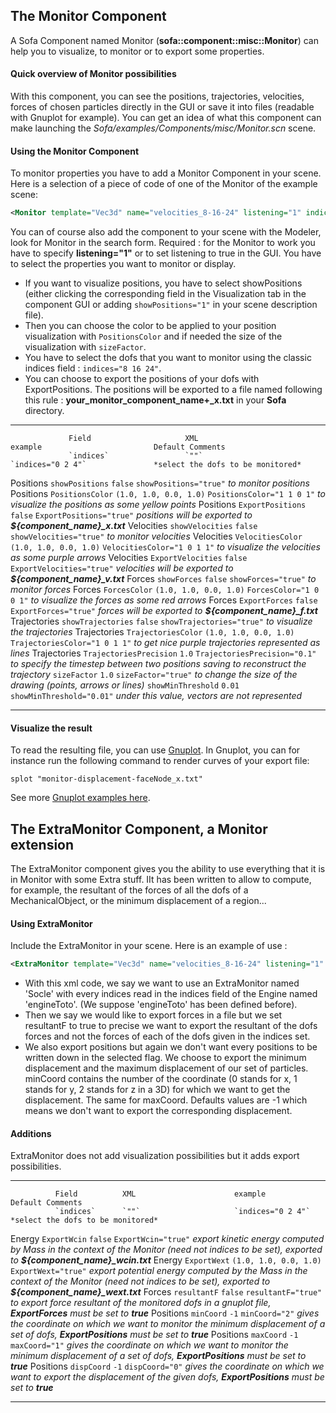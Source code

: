 The Monitor Component
---------------------

A Sofa Component named Monitor (**sofa::component::misc::Monitor**) can
help you to visualize, to monitor or to export some properties.

#### Quick overview of Monitor possibilities

With this component, you can see the positions, trajectories,
velocities, forces of chosen particles directly in the GUI or save it
into files (readable with Gnuplot for example). You can get an idea of
what this component can make launching the
*Sofa/examples/Components/misc/Monitor.scn* scene.

#### Using the Monitor Component

To monitor properties you have to add a Monitor Component in your scene.
Here is a selection of a piece of code of one of the Monitor of the
example scene:

```xml
<Monitor template="Vec3d" name="velocities_8-16-24" listening="1" indices="8 16 24" showPositions="0" PositionsColor="1 1 0 1" showVelocities="1" VelocitiesColor="1 1 0 1" ForcesColor="1 1 0 1" showMinThreshold="0.01" TrajectoriesPrecision="0.1" TrajectoriesColor="1 1 0 1" sizeFactor="1" />
```

You can of course also add the component to your scene with the Modeler,
look for Monitor in the search form. Required : for the Monitor to work
you have to specify **listening="1"** or to set listening to true in the
GUI. You have to select the properties you want to monitor or display.

-   If you want to visualize positions, you have to select showPositions
    (either clicking the corresponding field in the Visualization tab in
    the component GUI or adding `showPositions="1"` in your scene
    description file).
-   Then you can choose the color to be applied to your position
    visualization with `PositionsColor` and if needed the size of the
    visualization with `sizeFactor`.
-   You have to select the dofs that you want to monitor using the
    classic indices field : `indices="8 16 24"`.
-   You can choose to export the positions of your dofs
    with ExportPositions. The positions will be exported to a file named
    following this rule : **your\_monitor\_component\_name+\_x.txt** in
    your **Sofa** directory.

  -------------- ------------------------- ------------------------ ------------------------------- --------------------------------------------------------------------------------------
                 Field                     XML                      example                         Default Comments
                 `indices`                 `""`                     `indices="0 2 4"`               *select the dofs to be monitored*
  Positions      `showPositions`           `false`                  `showPositions="true"`          *to monitor positions*
  Positions      `PositionsColor`          `(1.0, 1.0, 0.0, 1.0)`   `PositionsColor="1 1 0 1"`      *to visualize the positions as some yellow points*
  Positions      `ExportPositions`         `false`                  `ExportPositions="true"`        *positions will be exported to **\${component\_name}\_x.txt***
  Velocities     `showVelocities`          `false`                  `showVelocities="true"`         *to monitor velocities*
  Velocities     `VelocitiesColor`         `(1.0, 1.0, 0.0, 1.0)`   `VelocitiesColor="1 0 1 1"`     *to visualize the velocities as some purple arrows*
  Velocities     `ExportVelocities`        `false`                  `ExportVelocities="true"`       *velocities will be exported to **\${component\_name}\_v.txt***
  Forces         `showForces`              `false`                  `showForces="true"`             *to monitor forces*
  Forces         `ForcesColor`             `(1.0, 1.0, 0.0, 1.0)`   `ForcesColor="1 0 0 1"`         *to visualize the forces as some red arrows*
  Forces         `ExportForces`            `false`                  `ExportForces="true"`           *forces will be exported to **\${component\_name}\_f.txt***
  Trajectories   `showTrajectories`        `false`                  `showTrajectories="true"`       *to visualize the trajectories*
  Trajectories   `TrajectoriesColor`       `(1.0, 1.0, 0.0, 1.0)`   `TrajectoriesColor="1 0 1 1"`   *to get nice purple trajectories represented as lines*
  Trajectories   `TrajectoriesPrecision`   `1.0`                    `TrajectoriesPrecision="0.1"`   *to specify the timestep between two positions saving to reconstruct the trajectory*
                 `sizeFactor`              `1.0`                    `sizeFactor="true"`             *to change the size of the drawing (points, arrows or lines)*
                 `showMinThreshold`        `0.01`                   `showMinThreshold="0.01"`       *under this value, vectors are not represented*
  -------------- ------------------------- ------------------------ ------------------------------- --------------------------------------------------------------------------------------

#### Visualize the result
To read the resulting file, you can use [Gnuplot](http://www.gnuplot.info/). In Gnuplot, you can for instance run the following command to render curves of your export file:
```batch
splot "monitor-displacement-faceNode_x.txt"
```

See more [Gnuplot examples here](http://gnuplot.sourceforge.net/demo/surface1.html).



The ExtraMonitor Component, a Monitor extension
-----------------------------------------------

The ExtraMonitor component gives you the ability to use everything that
it is in Monitor with some Extra stuff. IIt has been written to allow to
compute, for example, the resultant of the forces of all the dofs of a
MechanicalObject, or the minimum displacement of a region...

#### Using ExtraMonitor

Include the ExtraMonitor in your scene. Here is an example of use :

```xml
<ExtraMonitor template="Vec3d" name="velocities_8-16-24" listening="1" indices="8 16 24" showPositions="0" PositionsColor="1 1 0 1" showVelocities="1" VelocitiesColor="1 1 0 1" ForcesColor="1 1 0 1" showMinThreshold="0.01" TrajectoriesPrecision="0.1" TrajectoriesColor="1 1 0 1" sizeFactor="1" ExportWcin="false" ExportWext="false" resultantF="true" />
```

-   With this xml code, we say we want to use an ExtraMonitor named
    'Socle' with every indices read in the indices field of the Engine
    named 'engineToto'. (We suppose 'engineToto' has been
    defined before).
-   Then we say we would like to export forces in a file but we set
    resultantF to true to precise we want to export the resultant of the
    dofs forces and not the forces of each of the dofs given in the
    indices set.
-   We also export positions but again we don't want every positions to
    be written down in the selected flag. We choose to export the
    minimum displacement and the maximum displacement of our set
    of particles. minCoord contains the number of the coordinate (0
    stands for x, 1 stands for y, 2 stands for z in a 3D) for which we
    want to get the displacement. The same for maxCoord. Defaults values
    are -1 which means we don't want to export the
    corresponding displacement.

#### Additions

ExtraMonitor does not add visualization possibilities but it adds export
possibilities.

  ----------- -------------- ------------------------ --------------------- ----------------------------------------------------------------------------------------------------------------------------------------------------------
              Field          XML                      example               Default Comments
              `indices`      `""`                     `indices="0 2 4"`     *select the dofs to be monitored*
  Energy      `ExportWcin`   `false`                  `ExportWcin="true"`   *export kinetic energy computed by Mass in the context of the Monitor (need not indices to be set), exported to **\${component\_name}\_wcin.txt***
  Energy      `ExportWext`   `(1.0, 1.0, 0.0, 1.0)`   `ExportWext="true"`   *export potential energy computed by the Mass in the context of the Monitor (need not indices to be set), exported to **\${component\_name}\_wext.txt***
  Forces      `resultantF`   `false`                  `resultantF="true"`   *to export force resultant of the monitored dofs in a gnuplot file, **ExportForces** must be set to **true***
  Positions   `minCoord`     `-1`                     `minCoord="2"`        *gives the coordinate on which we want to monitor the minimum displacement of a set of dofs, **ExportPositions** must be set to **true***
  Positions   `maxCoord`     `-1`                     `maxCoord="1"`        *gives the coordinate on which we want to monitor the minimum displacement of a set of dofs, **ExportPositions** must be set to **true***
  Positions   `dispCoord`    `-1`                     `dispCoord="0"`       *gives the coordinate on which we want to export the displacement of the given dofs, **ExportPositions** must be set to **true***
  ----------- -------------- ------------------------ --------------------- ----------------------------------------------------------------------------------------------------------------------------------------------------------


